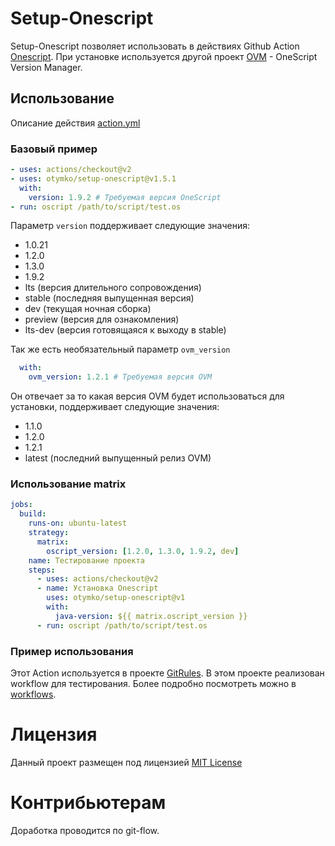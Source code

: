 # Setup-Onescript

Setup-Onescript позволяет использовать в действиях Github Action [Onescript](https://oscript.io/). При установке используется другой проект [OVM](https://github.com/oscript-library/ovm) - OneScript Version Manager.

## Использование

Описание действия [action.yml](action.yml)

### Базовый пример

```yaml
- uses: actions/checkout@v2
- uses: otymko/setup-onescript@v1.5.1
  with:
    version: 1.9.2 # Требуемая версия OneScript
- run: oscript /path/to/script/test.os
```

Параметр `version` поддерживает следующие значения:
* 1.0.21
* 1.2.0
* 1.3.0
* 1.9.2
* lts (версия длительного сопровождения)
* stable (последняя выпущенная версия)
* dev (текущая ночная сборка)
* preview (версия для ознакомления)
* lts-dev (версия готовящаяся к выходу в stable)

Так же есть необязательный параметр `ovm_version`
```yaml
  with:
    ovm_version: 1.2.1 # Требуемая версия OVM
```
Он отвечает за то какая версия OVM будет использоваться для установки, поддерживает следующие значения:
* 1.1.0
* 1.2.0
* 1.2.1
* latest (последний выпущенный релиз OVM)

### Использование matrix

```yaml
jobs:
  build:
    runs-on: ubuntu-latest
    strategy:
      matrix:
        oscript_version: [1.2.0, 1.3.0, 1.9.2, dev]
    name: Тестирование проекта
    steps:
      - uses: actions/checkout@v2
      - name: Установка Onescript
        uses: otymko/setup-onescript@v1
        with:
          java-version: ${{ matrix.oscript_version }}
      - run: oscript /path/to/script/test.os

```

### Пример использования

Этот Action используется в проекте [GitRules](https://github.com/otymko/gitrules). В этом проекте реализован workflow для тестирования. 
Более подробно посмотреть можно в [workflows](https://github.com/otymko/gitrules/tree/develop/.github/workflows).

# Лицензия

Данный проект размещен под лицензией [MIT License](LICENSE)

# Контрибьютерам

Доработка проводится по git-flow.
